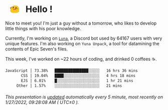 <h1>   <img src="./spoink.gif" style="vertical-align:middle;" width="30px">   Hello ! </h1>

Nice to meet you! I'm just a guy without a tomorrow, who likes to develop little things with his poor knowledge.

Currently, I'm working on <a href='https://github.com/Asgarrrr/Luna'>`Luna`</a>, a Discord bot used by 64167 users with very unique features. I'm also working on `Yuna Unpack`, a tool for datamining the contents of Epic Seven's files.

This week, I've worked on ~22 hours of coding, and drinked 0 coffees ☕.

```
JavaScript │ 73.38%   ███████████████░░░░░   16 hrs 36 mins
       CSS │ 19.04%   ████░░░░░░░░░░░░░░░░   4 hrs 18 mins
       EJS │ 6.01%    █░░░░░░░░░░░░░░░░░░░   1 hr 21 mins
     Other │ 1.57%    ░░░░░░░░░░░░░░░░░░░░   21 mins
```

###### This presentation is [updated](https://github.com/Asgarrrr) automatically every 5 minute, most recently on 1/27/2022, 09:28:08 AM ( UTC±0 ).